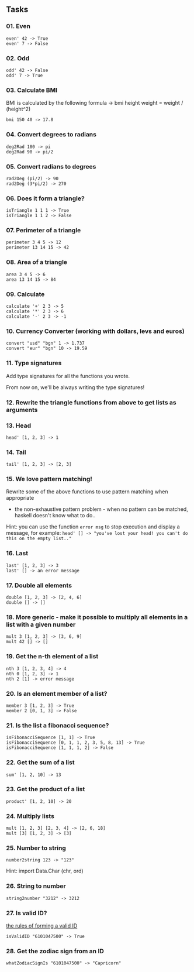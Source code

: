 ## Tasks

### 01. Even
```
even' 42 -> True
even' 7 -> False
```

### 02. Odd
```
odd' 42 -> False
odd' 7 -> True
```

### 03. Calculate BMI

BMI is calculated by the following formula -> bmi height weight = weight / (height^2)

```
bmi 150 40 -> 17.8
```

### 04. Convert degrees to radians
```
deg2Rad 180 -> pi
deg2Rad 90 -> pi/2
```

### 05. Convert radians to degrees
```
rad2Deg (pi/2) -> 90
rad2Deg (3*pi/2) -> 270
```

### 06. Does it form a triangle?
```
isTriangle 1 1 1 -> True
isTriangle 1 1 2 -> False
```

### 07. Perimeter of a triangle
```
perimeter 3 4 5 -> 12
perimeter 13 14 15 -> 42
```

### 08. Area of a triangle
```
area 3 4 5 -> 6
area 13 14 15 -> 84
```

### 09. Calculate
```
calculate '+' 2 3 -> 5
calculate '*' 2 3 -> 6
calculate '-' 2 3 -> -1
```

### 10. Currency Converter (working with dollars, levs and euros)
```
convert "usd" "bgn" 1 -> 1.737
convert "eur" "bgn" 10 -> 19.59
```

### 11. Type signatures
Add type signatures for all the functions you wrote.

From now on, we'll be always writing the type signatures!


### 12. Rewrite the triangle functions from above to get lists as arguments

### 13. Head
```
head' [1, 2, 3] -> 1
```

### 14. Tail
```
tail' [1, 2, 3] -> [2, 3]
```

### 15. We love pattern matching!
Rewrite some of the above functions to use pattern matching when appropriate

* the non-exhaustive pattern problem - when no pattern can be matched, haskell doesn't know what to do..

Hint: you can use the function `error msg` to stop execution and display a message, for example:
`head' [] -> "you've lost your head! you can't do this on the empty list.."`

### 16. Last
```
last' [1, 2, 3] -> 3
last' [] -> an error message
```

### 17. Double all elements
```
double [1, 2, 3] -> [2, 4, 6]
double [] -> []
```

### 18. More generic - make it possible to multiply all elements in a list with a given number
```
mult 3 [1, 2, 3] -> [3, 6, 9]
mult 42 [] -> []
```

### 19. Get the n-th element of a list
```
nth 3 [1, 2, 3, 4] -> 4
nth 0 [1, 2, 3] -> 1
nth 2 [1] -> error message
```

### 20. Is an element member of a list?
```
member 3 [1, 2, 3] -> True
member 2 [0, 1, 3] -> False
```

### 21. Is the list a fibonacci sequence?
```
isFibonacciSequence [1, 1] -> True
isFibonacciSequence [0, 1, 1, 2, 3, 5, 8, 13] -> True
isFibonacciSequence [1, 1, 1, 2] -> False
```

### 22. Get the sum of a list
```
sum' [1, 2, 10] -> 13
```

### 23. Get the product of a list
```
product' [1, 2, 10] -> 20
```
### 24. Multiply lists
```
mult [1, 2, 3] [2, 3, 4] -> [2, 6, 18]
mult [3] [1, 2, 3] -> [3]
```

### 25. Number to string
```
number2string 123 -> "123"
```
Hint: import Data.Char (chr, ord)


### 26. String to number
```
string2number "3212" -> 3212
```

### 27. Is valid ID?
[the rules of forming a valid ID](https://bg.wikipedia.org/wiki/%D0%95%D0%B4%D0%B8%D0%BD%D0%B5%D0%BD_%D0%B3%D1%80%D0%B0%D0%B6%D0%B4%D0%B0%D0%BD%D1%81%D0%BA%D0%B8_%D0%BD%D0%BE%D0%BC%D0%B5%D1%80)
```
isValidID "6101047500" -> True
```

### 28. Get the zodiac sign from an ID
```
whatZodiacSignIs "6101047500" -> "Capricorn"
```
